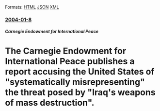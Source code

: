 
Formats: [HTML](/news/2004/01/8/the-carnegie-endowment-for-international-peace-publishes-a-report-accusing-the-united-states-of-systematically-misrepresenting-the-threat.html)  [JSON](/news/2004/01/8/the-carnegie-endowment-for-international-peace-publishes-a-report-accusing-the-united-states-of-systematically-misrepresenting-the-threat.json)  [XML](/news/2004/01/8/the-carnegie-endowment-for-international-peace-publishes-a-report-accusing-the-united-states-of-systematically-misrepresenting-the-threat.xml)  

### [2004-01-8](/news/2004/01/8/index.md)

##### Carnegie Endowment for International Peace
#  The Carnegie Endowment for International Peace publishes a report accusing the United States of "systematically misrepresenting" the threat posed by "Iraq's weapons of mass destruction".



